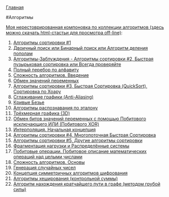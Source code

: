 [Главная](https://dmitriysidyakin.github.io/School-IT/)

#Алгоритмы 

[Моя нерестоврированная компоновка по коллекции алгоритмов (здесь можно скачать html-стастьи для просмотра off-line)](https://github.com/DmitriySidyakin/School-IT/tree/main/algorithms_book_sidyakin_di):
1. [Алгоритмы сортировки #1](0001%20-%20Алгоритмы%20сортировки%201/index.html)
2. [Двоичный поиск или Бинарный поиск или Алгоритм деления пополам](0002%20-%20Двоичный%20поиск%20или%20Бинарный%20поиск%20или%20Алгоритм%20деления%20пополам/index.html)
3. [Алгоритмы-Заблуждения -  Алгоритмы сортировки #2, Быстрая пузырьковая сортировка или Всегда проверяйте](0003%20-%20Алгоритмы-Заблуждения%20-%20%20Алгоритмы%20сортировки%202,%20Быстрая%20пузырьковая%20сортировка%20или%20Всегда%20проверяйте/index.html)
4. [Полный перебор по алфавиту](0004%20-%20Полный%20перебор%20по%20алфавиту/index.html)
5. [Сложность алгоритмов. Введение](0005%20-%20Сложность%20алгоритмов.%20Введение/index.html)
6. [Обмен значений переменных](0006%20-%20Обмен%20значений%20переменных/index.html)
7. [Алгоритмы сортировки #3, Быстрая Сортировка (QuickSort), Сортировка по Хоару](0007%20-%20Алгоритмы%20сортировки%203,%20Быстрая%20Сортировка%20(QuickSort),%20Сортировка%20по%20Хоару/index.html)
8. [Сглаживание графики (Anti-Aliasing)](0008%20-%20Сглаживание%20графики%20(Anti-Aliasing)/index.html)
9. [Кривые Безье](0009%20-%20Кривые%20Безье/index.html)
10. [Алгоритмы распознавания по эталону](0010%20-%20Алгоритмы%20распознавания%20по%20эталону/index.html)
11. [Трёхмерная графика (3D)](0011%20-%20Трёхмерная%20графика%20(3D)/index.html)
12. [Обмен битов значений переменных с помощью Побитового исключающего ИЛИ (Побитового XOR)](0012%20-%20Обмен%20битов%20значений%20переменных%20с%20помощью%20Побитового%20исключающего%20ИЛИ%20(Побитового%20XOR)/index.html)
13. [Интерполяция. Начальная концепция](0013%20-%20Интерполяция.%20Начальная%20концепция/index.html)
14. [Алгоритмы сортировки #4, Многопоточная Быстрая Сортировка](0014%20-%20Алгоритмы%20сортировки%204,%20Многопоточная%20Быстрая%20Сортировка/index.html)
15. [Алгоритмы сортировки #5, Другие алгоритмы сортировки](0015%20-%20Алгоритмы%20сортировки%205,%20Другие%20алгоритмы%20сортировки/index.html)
16. [Фрагментация нагрузки и Распределённые системы](0016%20-%20Фрагментация%20нагрузки%20и%20Распределённые%20системы/index.html)
17. [Побитовые операции. Побитовое описание математических операций над целыми числами](0017%20-%20Побитовые%20операции.%20Побитовое%20описание%20математических%20операций%20над%20целыми%20числами/index.html)
18. [Сложность алгоритмов. Основы](0018%20-%20Сложность%20алгоритмов.%20Основы/index.html)
19. [Генерация случайных чисел](0019%20-%20Генерация%20случайных%20чисел/index.html)
20. [Концепция симметричных алгоритмов шифрования](0020%20-%20Концепция%20симметричных%20алгоритмов%20шифрования/index.html)
21. [Алгоритмы хеширования (контрольной суммы)](0021%20-%20Алгоритмы%20хеширования%20(контрольной%20суммы)/index.html)
22. [Алгоритм нахождения кратчайшего пути в графе (методом грубой силы)](0022%20-%20Алгоритм%20нахождения%20кратчайшего%20пути%20в%20графе%20(методом%20грубой%20силы)/index.html)
